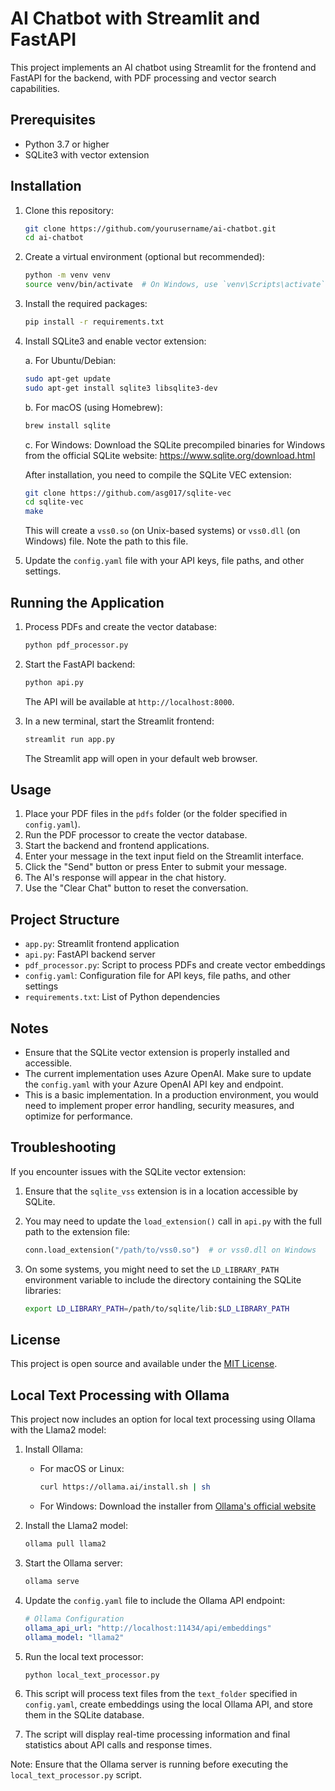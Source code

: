 # AI Chatbot with Streamlit and FastAPI

This project implements an AI chatbot using Streamlit for the frontend and FastAPI for the backend, with PDF processing and vector search capabilities.

## Prerequisites

- Python 3.7 or higher
- SQLite3 with vector extension

## Installation

1. Clone this repository:
   ```bash
   git clone https://github.com/yourusername/ai-chatbot.git
   cd ai-chatbot
   ```

2. Create a virtual environment (optional but recommended):
   ```bash
   python -m venv venv
   source venv/bin/activate  # On Windows, use `venv\Scripts\activate`
   ```

3. Install the required packages:
   ```bash
   pip install -r requirements.txt
   ```

4. Install SQLite3 and enable vector extension:

   a. For Ubuntu/Debian:
   ```bash
   sudo apt-get update
   sudo apt-get install sqlite3 libsqlite3-dev
   ```

   b. For macOS (using Homebrew):
   ```bash
   brew install sqlite
   ```

   c. For Windows:
   Download the SQLite precompiled binaries for Windows from the official SQLite website: https://www.sqlite.org/download.html

   After installation, you need to compile the SQLite VEC extension:

   ```bash
   git clone https://github.com/asg017/sqlite-vec
   cd sqlite-vec
   make
   ```

   This will create a `vss0.so` (on Unix-based systems) or `vss0.dll` (on Windows) file. Note the path to this file.

5. Update the `config.yaml` file with your API keys, file paths, and other settings.

## Running the Application

1. Process PDFs and create the vector database:
   ```bash
   python pdf_processor.py
   ```

2. Start the FastAPI backend:
   ```bash
   python api.py
   ```
   The API will be available at `http://localhost:8000`.

3. In a new terminal, start the Streamlit frontend:
   ```bash
   streamlit run app.py
   ```
   The Streamlit app will open in your default web browser.

## Usage

1. Place your PDF files in the `pdfs` folder (or the folder specified in `config.yaml`).
2. Run the PDF processor to create the vector database.
3. Start the backend and frontend applications.
4. Enter your message in the text input field on the Streamlit interface.
5. Click the "Send" button or press Enter to submit your message.
6. The AI's response will appear in the chat history.
7. Use the "Clear Chat" button to reset the conversation.

## Project Structure

- `app.py`: Streamlit frontend application
- `api.py`: FastAPI backend server
- `pdf_processor.py`: Script to process PDFs and create vector embeddings
- `config.yaml`: Configuration file for API keys, file paths, and other settings
- `requirements.txt`: List of Python dependencies

## Notes

- Ensure that the SQLite vector extension is properly installed and accessible.
- The current implementation uses Azure OpenAI. Make sure to update the `config.yaml` with your Azure OpenAI API key and endpoint.
- This is a basic implementation. In a production environment, you would need to implement proper error handling, security measures, and optimize for performance.

## Troubleshooting

If you encounter issues with the SQLite vector extension:

1. Ensure that the `sqlite_vss` extension is in a location accessible by SQLite.
2. You may need to update the `load_extension()` call in `api.py` with the full path to the extension file:

   ```python
   conn.load_extension("/path/to/vss0.so")  # or vss0.dll on Windows
   ```

3. On some systems, you might need to set the `LD_LIBRARY_PATH` environment variable to include the directory containing the SQLite libraries:

   ```bash
   export LD_LIBRARY_PATH=/path/to/sqlite/lib:$LD_LIBRARY_PATH
   ```

## License

This project is open source and available under the [MIT License](LICENSE).

## Local Text Processing with Ollama

This project now includes an option for local text processing using Ollama with the Llama2 model:

1. Install Ollama:
   - For macOS or Linux:
     ```bash
     curl https://ollama.ai/install.sh | sh
     ```
   - For Windows:
     Download the installer from [Ollama's official website](https://ollama.ai/download)

2. Install the Llama2 model:
   ```bash
   ollama pull llama2
   ```

3. Start the Ollama server:
   ```bash
   ollama serve
   ```

4. Update the `config.yaml` file to include the Ollama API endpoint:
   ```yaml
   # Ollama Configuration
   ollama_api_url: "http://localhost:11434/api/embeddings"
   ollama_model: "llama2"
   ```

5. Run the local text processor:
   ```bash
   python local_text_processor.py
   ```

6. This script will process text files from the `text_folder` specified in `config.yaml`, create embeddings using the local Ollama API, and store them in the SQLite database.

7. The script will display real-time processing information and final statistics about API calls and response times.

Note: Ensure that the Ollama server is running before executing the `local_text_processor.py` script.